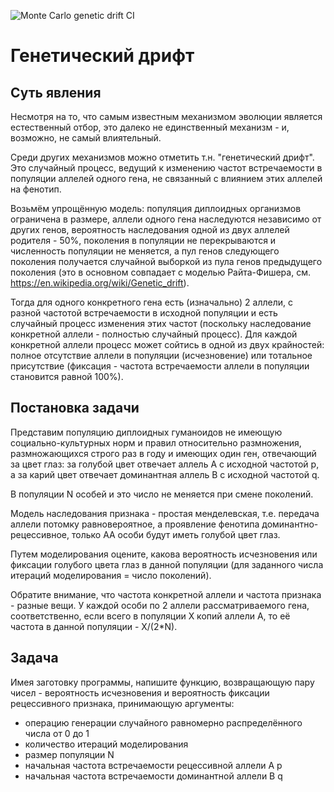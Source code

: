 ![Monte Carlo genetic drift CI](https://github.com/itiviti-cpp-master/monte-carlo-genetic-drift/workflows/Monte%20Carlo%20genetic%20drift%20CI/badge.svg)
# Генетический дрифт

## Суть явления

Несмотря на то, что самым известным механизмом эволюции является естественный отбор, это далеко не единственный механизм - и, возможно, не самый влиятельный.

Среди других механизмов можно отметить т.н. "генетический дрифт". Это случайный процесс, ведущий к изменению частот встречаемости в популяции аллелей одного гена, не связанный с влиянием этих аллелей на фенотип.

Возьмём упрощённую модель: популяция диплоидных организмов ограничена в размере, аллели одного гена наследуются независимо от других генов, вероятность наследования одной из двух аллелей родителя - 50%, поколения
в популяции не перекрываются и численность популяции не меняется, а пул генов следующего поколения получается случайной выборкой из пула генов предыдущего поколения (это в основном совпадает с моделью
Райта-Фишера, см. https://en.wikipedia.org/wiki/Genetic_drift).

Тогда для одного конкретного гена есть (изначально) 2 аллели, с разной частотой встречаемости в исходной популяции и есть случайный процесс изменения этих частот (поскольку наследование конкретной аллели -
полностью случайный процесс). Для каждой конкретной аллели процесс может сойтись в одной из двух крайностей: полное отсутствие аллели в популяции (исчезновение) или тотальное присутствие (фиксация - частота
встречаемости аллели в популяции становится равной 100%).

## Постановка задачи

Представим популяцию диплоидных гуманоидов не имеющую социально-культурных норм и правил относительно размножения, размножающихся строго раз в году и имеющих один ген, отвечающий за цвет глаз: за голубой цвет
отвечает аллель A с исходной частотой p, а за карий цвет отвечает доминантная аллель B с исходной частотой q.

В популяции N особей и это число не меняется при смене поколений.

Модель наследования признака - простая менделевская, т.е. передача аллели потомку равновероятное, а проявление фенотипа доминантно-рецессивное, только AA особи будут иметь голубой цвет глаз.

Путем моделирования оцените, какова вероятность исчезновения или фиксации голубого цвета глаз в данной популяции (для заданного числа итераций моделирования = число поколений).

Обратите внимание, что частота конкретной аллели и частота признака - разные вещи. У каждой особи по 2 аллели рассматриваемого гена, соответственно, если всего в популяции X копий аллели A, то её частота в данной
популяции - X/(2*N).

## Задача

Имея заготовку программы, напишите функцию, возвращающую пару чисел - вероятность исчезновения и вероятность фиксации рецессивного признака, принимающую аргументы:
- операцию генерации случайного равномерно распределённого числа от 0 до 1
- количество итераций моделирования
- размер популяции N
- начальная частота встречаемости рецессивной аллели A p
- начальная частота встречаемости доминантной аллели B q
